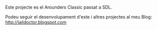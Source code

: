Este projecte es el Arounders Classic passat a SDL.

Podeu seguir el desenvolupament d'este i altres projectes al meu Blog: http://jaildoctor.blogspot.com